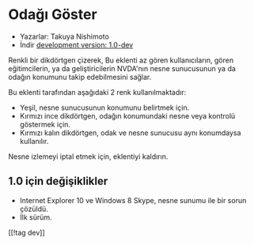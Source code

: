 # Odağı Göster #

* Yazarlar: Takuya Nishimoto
* İndir [development version: 1.0-dev][1]

Renkli bir dikdörtgen çizerek, Bu eklenti az gören kullanıcıların, gören
eğitimcilerin, ya da geliştiricilerin NVDA'nın nesne sunucusunun ya da
odağın konumunu takip edebilmesini sağlar.

Bu eklenti tarafından aşağıdaki 2 renk kullanılmaktadır:

* Yeşil, nesne sunucusunun konumunu belirtmek için.
* Kırmızı ince dikdörtgen, odağın konumundaki nesne veya kontrolü göstermek
  için.
* Kırmızı kalın dikdörtgen, odak ve nesne sunucusu aynı konumdaysa
  kullanılır.

Nesne izlemeyi iptal etmek için, eklentiyi kaldırın.

## 1.0 için değişiklikler ##

* Internet Explorer 10 ve Windows 8 Skype, nesne sunumu ile bir sorun
  çözüldü.
* İlk sürüm.

[[!tag dev]]

[1]: http://addons.nvda-project.org/files/get.php?file=fh-dev
